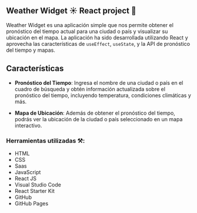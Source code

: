 ## Weather Widget ☀️ React project 💫

Weather Widget es una aplicación simple que nos permite obtener el pronóstico del tiempo actual para una ciudad o país y visualizar su ubicación en el mapa. La aplicación ha sido desarrollada utilizando React y aprovecha las características de `useEffect`, `useState`, y la API de pronóstico del tiempo y mapas.

## Características

- **Pronóstico del Tiempo**: Ingresa el nombre de una ciudad o país en el cuadro de búsqueda y obtén información actualizada sobre el pronóstico del tiempo, incluyendo temperatura, condiciones climáticas y más.

- **Mapa de Ubicación**: Además de obtener el pronóstico del tiempo, podrás ver la ubicación de la ciudad o país seleccionado en un mapa interactivo.

 ### Herramientas utilizadas ⚒️:

- HTML
- CSS
- Saas
- JavaScript
- React JS
- Visual Studio Code
- React Starter Kit
- GitHub
- GitHub Pages



